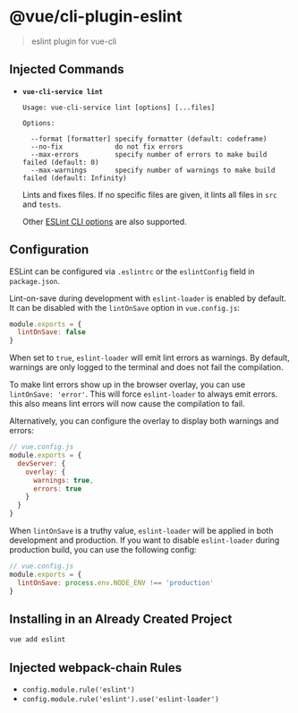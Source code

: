 # @vue/cli-plugin-eslint

> eslint plugin for vue-cli

## Injected Commands

- **`vue-cli-service lint`**

  ```
  Usage: vue-cli-service lint [options] [...files]

  Options:

    --format [formatter] specify formatter (default: codeframe)
    --no-fix             do not fix errors
    --max-errors         specify number of errors to make build failed (default: 0)
    --max-warnings       specify number of warnings to make build failed (default: Infinity)
  ```

  Lints and fixes files. If no specific files are given, it lints all files in `src` and `tests`.

  Other [ESLint CLI options](https://eslint.org/docs/user-guide/command-line-interface#options) are also supported.

## Configuration

ESLint can be configured via `.eslintrc` or the `eslintConfig` field in `package.json`.

Lint-on-save during development with `eslint-loader` is enabled by default. It can be disabled with the `lintOnSave` option in `vue.config.js`:

``` js
module.exports = {
  lintOnSave: false
}
```

When set to `true`, `eslint-loader` will emit lint errors as warnings. By default, warnings are only logged to the terminal and does not fail the compilation.

To make lint errors show up in the browser overlay, you can use `lintOnSave: 'error'`. This will force `eslint-loader` to always emit errors. this also means lint errors will now cause the compilation to fail.

Alternatively, you can configure the overlay to display both warnings and errors:

``` js
// vue.config.js
module.exports = {
  devServer: {
    overlay: {
      warnings: true,
      errors: true
    }
  }
}
```

When `lintOnSave` is a truthy value, `eslint-loader` will be applied in both development and production. If you want to disable `eslint-loader` during production build, you can use the following config:

``` js
// vue.config.js
module.exports = {
  lintOnSave: process.env.NODE_ENV !== 'production'
}
```

## Installing in an Already Created Project

``` sh
vue add eslint
```

## Injected webpack-chain Rules

- `config.module.rule('eslint')`
- `config.module.rule('eslint').use('eslint-loader')`
